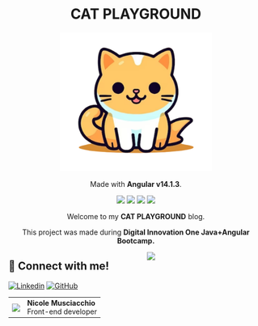 <h1 align="center">
  <b>CAT PLAYGROUND</b>
</h1>
<div align="center">
<img width="300px" src="src/assets/logo.png">
<p>Made with <b>Angular v14.1.3</b>.</p>
</div>



<div align="center">
<img src="https://img.shields.io/badge/HTML-239120?style=for-the-badge&logo=html5&logoColor=white">
<img src="https://img.shields.io/badge/CSS-239120?&style=for-the-badge&logo=css3&logoColor=white">
<img src="https://img.shields.io/badge/TypeScript-007ACC?style=for-the-badge&logo=typescript&logoColor=white">
<img src="	https://img.shields.io/badge/Angular-DD0031?style=for-the-badge&logo=angular&logoColor=white">
<p></p>
</div>
<p align="center" >
Welcome to my <b>CAT PLAYGROUND</b> blog.</p>
<p align="center">This project was made during <b>Digital Innovation One Java+Angular Bootcamp.</b>
</p>
<div align="center">
<img width="230px" align="right" src="https://static.vecteezy.com/system/resources/previews/023/363/877/original/orange-cat-feline-domestic-pet-animal-portrait-cute-png.png">
</div>

## 🔗 Connect with me!
[![Linkedin](https://img.shields.io/badge/LinkedIn-0077B5?style=for-the-badge&logo=linkedin&logoColor=white)](https://www.linkedin.com/in/nicole-musciacchio/) 
[![GitHub](https://img.shields.io/badge/GitHub-000?style=for-the-badge&logo=github&logoColor=30A3DC)](https://github.com/htpnia/)
<br>
<table>
  <tr>
    <td>
      <img width="80px" align="center" src="https://avatars.githubusercontent.com/htpnia"/>
    </td>
    <td align="left">
      <div>
        <b>Nicole Musciacchio</b>
      </div>
      Front-end developer
      <br>
    </td>
  </tr>
</table>
